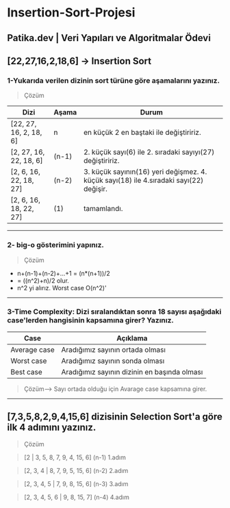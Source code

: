 # Insertion-Sort-Projesi
Patika.dev | Veri Yapıları ve Algoritmalar Ödevi
------
## [22,27,16,2,18,6] -> Insertion Sort

### 1-Yukarıda verilen dizinin sort türüne göre aşamalarını yazınız.

>Çözüm

|Dizi |Aşama |Durum|
|--|--|--|
|[22, 27, 16, 2, 18, 6]|n|en küçük 2 en baştaki ile değiştiririz.|
|[2, 27, 16, 22, 18, 6]|(n-1)|2. küçük sayı(6) ile 2. sıradaki sayıyı(27) değiştiririz.|
|[2, 6, 16, 22, 18, 27]|(n-2)|3. küçük sayının(16) yeri değişmez. 4. küçük sayı(18) ile 4.sıradaki sayı(22) değişir.|
|[2, 6, 16, 18, 22, 27]|(1)|tamamlandı.|
------
### 2- big-o gösterimini yapınız.

>Çözüm

- n+(n-1)+(n-2)+...+1 = (n*(n+1))/2 
- = ((n^2)+n)/2 olur.
- n^2 yi alırız. Worst case O(n^2)'
------
### 3-Time Complexity: Dizi sıralandıktan sonra 18 sayısı aşağıdaki case'lerden hangisinin kapsamına girer? Yazınız.
|Case|Açıklama|
|--|--|
|Average case |Aradığımız sayının ortada olması|
|Worst case |Aradığımız sayının sonda olması|
|Best case |Aradığımız sayının dizinin en başında olması|

>Çözüm-->
Sayı ortada olduğu için Avarage case kapsamına girer.

------

## [7,3,5,8,2,9,4,15,6] dizisinin Selection Sort'a göre ilk 4 adımını yazınız.

> Çözüm

>[2 | 3, 5, 8, 7, 9, 4, 15, 6] (n-1) 1.adım

>[2, 3, 4 | 8, 7, 9, 5, 15, 6] (n-2) 2.adım

>[2, 3, 4, 5 | 7, 9, 8, 15, 6] (n-3) 3.adım

>[2, 3, 4, 5, 6 | 9, 8, 15, 7] (n-4) 4.adım
